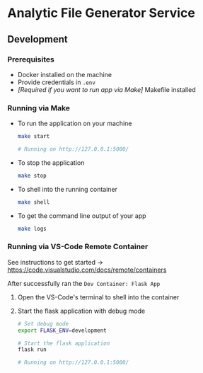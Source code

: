 # Analytic File Generator Service

## Development

### Prerequisites

- Docker installed on the machine
- Provide credentials in `.env`
- _[Required if you want to run app via Make]_ Makefile installed

### Running via Make

- To run the application on your machine

   ```sh
   make start

   # Running on http://127.0.0.1:5000/
   ```

- To stop the application

   ```sh
   make stop
   ```

- To shell into the running container

   ```sh
   make shell
   ```

- To get the command line output of your app

   ```sh
   make logs
   ```

### Running via VS-Code Remote Container

See instructions to get started → https://code.visualstudio.com/docs/remote/containers

After successfully ran the `Dev Container: Flask App`

1. Open the VS-Code's terminal to shell into the container
2. Start the flask application with debug mode

   ```sh
   # Set debug mode
   export FLASK_ENV=development

   # Start the flask application
   flask run

   # Running on http://127.0.0.1:5000/
   ```